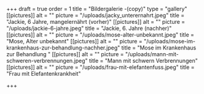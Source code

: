 +++
draft = true
order = 1
title = "Bildergalerie -(copy)"
type = "gallery"
[[pictures]]
alt = ""
picture = "/uploads/jacky_unterernahrt.jpeg"
title = "Jackie, 6 Jahre, mangelernährt (vorher)"
[[pictures]]
alt = ""
picture = "/uploads/jackie-6-jahre.jpeg"
title = "Jackie, 6. Jahre (nachher)"
[[pictures]]
alt = ""
picture = "/uploads/mose-alter-unbekannt.jpeg"
title = "Mose, Alter unbekannt"
[[pictures]]
alt = ""
picture = "/uploads/mose-im-krankenhaus-zur-behandlung-nachher.jpeg"
title = "Mose im Krankenhaus zur Behandlung "
[[pictures]]
alt = ""
picture = "/uploads/mann-mit-schweren-verbrennungen.jpeg"
title = "Mann mit schwern Verbrennungen"
[[pictures]]
alt = ""
picture = "/uploads/frau-mit-elefantenfuss.jpeg"
title = "Frau mit Elefantenkrankheit"

+++
